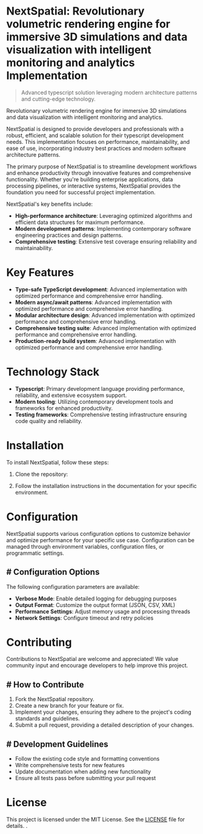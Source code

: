 <!-- fallback_NextSpatial_20250802213831_80133 -->

# NextSpatial: Revolutionary volumetric rendering engine for immersive 3D simulations and data visualization with intelligent monitoring and analytics Implementation
> Advanced typescript solution leveraging modern architecture patterns and cutting-edge technology.

Revolutionary volumetric rendering engine for immersive 3D simulations and data visualization with intelligent monitoring and analytics.

NextSpatial is designed to provide developers and professionals with a robust, efficient, and scalable solution for their typescript development needs. This implementation focuses on performance, maintainability, and ease of use, incorporating industry best practices and modern software architecture patterns.

The primary purpose of NextSpatial is to streamline development workflows and enhance productivity through innovative features and comprehensive functionality. Whether you're building enterprise applications, data processing pipelines, or interactive systems, NextSpatial provides the foundation you need for successful project implementation.

NextSpatial's key benefits include:

* **High-performance architecture**: Leveraging optimized algorithms and efficient data structures for maximum performance.
* **Modern development patterns**: Implementing contemporary software engineering practices and design patterns.
* **Comprehensive testing**: Extensive test coverage ensuring reliability and maintainability.

# Key Features

* **Type-safe TypeScript development**: Advanced implementation with optimized performance and comprehensive error handling.
* **Modern async/await patterns**: Advanced implementation with optimized performance and comprehensive error handling.
* **Modular architecture design**: Advanced implementation with optimized performance and comprehensive error handling.
* **Comprehensive testing suite**: Advanced implementation with optimized performance and comprehensive error handling.
* **Production-ready build system**: Advanced implementation with optimized performance and comprehensive error handling.

# Technology Stack

* **Typescript**: Primary development language providing performance, reliability, and extensive ecosystem support.
* **Modern tooling**: Utilizing contemporary development tools and frameworks for enhanced productivity.
* **Testing frameworks**: Comprehensive testing infrastructure ensuring code quality and reliability.

# Installation

To install NextSpatial, follow these steps:

1. Clone the repository:


2. Follow the installation instructions in the documentation for your specific environment.

# Configuration

NextSpatial supports various configuration options to customize behavior and optimize performance for your specific use case. Configuration can be managed through environment variables, configuration files, or programmatic settings.

## # Configuration Options

The following configuration parameters are available:

* **Verbose Mode**: Enable detailed logging for debugging purposes
* **Output Format**: Customize the output format (JSON, CSV, XML)
* **Performance Settings**: Adjust memory usage and processing threads
* **Network Settings**: Configure timeout and retry policies

# Contributing

Contributions to NextSpatial are welcome and appreciated! We value community input and encourage developers to help improve this project.

## # How to Contribute

1. Fork the NextSpatial repository.
2. Create a new branch for your feature or fix.
3. Implement your changes, ensuring they adhere to the project's coding standards and guidelines.
4. Submit a pull request, providing a detailed description of your changes.

## # Development Guidelines

* Follow the existing code style and formatting conventions
* Write comprehensive tests for new features
* Update documentation when adding new functionality
* Ensure all tests pass before submitting your pull request

# License

This project is licensed under the MIT License. See the [LICENSE](https://github.com/ludo53/NextSpatial/blob/main/LICENSE) file for details.
.
